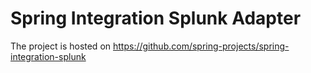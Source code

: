 Spring Integration Splunk Adapter
=================================================

The project is hosted on https://github.com/spring-projects/spring-integration-splunk